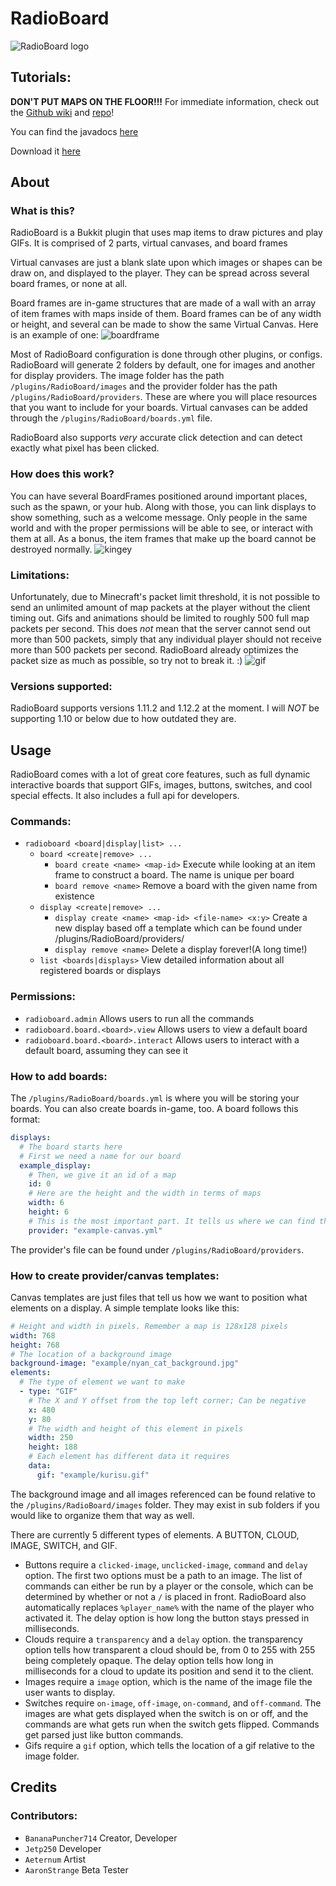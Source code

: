 # __RadioBoard__
![RadioBoard logo](https://i.imgur.com/4ryVOGs.png)
## Tutorials:
**DON'T PUT MAPS ON THE FLOOR!!!**
For immediate information, check out the [Github wiki](https://github.com/BananaPuncher714/RadioBoard/wiki) and [repo](https://github.com/BananaPuncher714/RadioBoard)!

You can find the javadocs [here](https://bananapuncher714.github.io/RadioBoard/)

Download it [here](https://www.spigotmc.org/resources/radioboard.62210/)

## About
### What is this?
RadioBoard is a Bukkit plugin that uses map items to draw pictures and play GIFs. It is comprised of 2 parts, virtual canvases, and board frames

Virtual canvases are just a blank slate upon which images or shapes can be draw on, and displayed to the player. They can be spread across several board frames, or none at all.

Board frames are in-game structures that are made of a wall with an array of item frames with maps inside of them. Board frames can be of any width or height, and several can be made to show the same Virtual Canvas. Here is an example of one:
![boardframe](https://i.imgur.com/cIj5qWb.png)

Most of RadioBoard configuration is done through other plugins, or configs. RadioBoard will generate 2 folders by default, one for images and another for display providers. The image folder has the path `/plugins/RadioBoard/images` and the provider folder has the path `/plugins/RadioBoard/providers`. These are where you will place resources that you want to include for your boards. Virtual canvases can be added through the `/plugins/RadioBoard/boards.yml` file.

RadioBoard also supports *very* accurate click detection and can detect exactly what pixel has been clicked.

### How does this work?
You can have several BoardFrames positioned around important places, such as the spawn, or your hub. Along with those, you can link displays to show something, such as a welcome message. Only people in the same world and with the proper permissions will be able to see, or interact with them at all. As a bonus, the item frames that make up the board cannot be destroyed normally.
![kingey](https://i.imgur.com/Za1jkqe.png)

### Limitations:
Unfortunately, due to Minecraft's packet limit threshold, it is not possible to send an unlimited amount of map packets at the player without the client timing out. Gifs and animations should be limited to roughly 500 full map packets per second. This does *not* mean that the server cannot send out more than 500 packets, simply that any individual player should not receive more than 500 packets per second. RadioBoard already optimizes the packet size as much as possible, so try not to break it. :)
![gif](https://i.imgur.com/sDYRBcj.gif)

### Versions supported:
RadioBoard supports versions 1.11.2 and 1.12.2 at the moment. I will *NOT* be supporting 1.10 or below due to how outdated they are.

## Usage
RadioBoard comes with a lot of great core features, such as full dynamic interactive boards that support GIFs, images, buttons, switches, and cool special effects. It also includes a full api for developers.

### Commands:
- `radioboard <board|display|list> ...`
  - `board <create|remove> ...`
    - `board create <name> <map-id>`
      Execute while looking at an item frame to construct a board. The name is unique per board
    - `board remove <name>`
      Remove a board with the given name from existence
  - `display <create|remove> ...`
    - `display create <name> <map-id> <file-name> <x:y>`
      Create a new display based off a template which can be found under /plugins/RadioBoard/providers/
    - `display remove <name>`
      Delete a display forever!(A long time!)
  - `list <boards|displays>`
    View detailed information about all registered boards or displays

### Permissions:
- `radioboard.admin`
  Allows users to run all the commands
- `radioboard.board.<board>.view`
  Allows users to view a default board
- `radioboard.board.<board>.interact`
  Allows users to interact with a default board, assuming they can see it

### How to add boards:
The `/plugins/RadioBoard/boards.yml` is where you will be storing your boards. You can also create boards in-game, too. A board follows this format:
```YAML
displays:
  # The board starts here
  # First we need a name for our board
  example_display:
    # Then, we give it an id of a map
    id: 0
    # Here are the height and the width in terms of maps
    width: 6
    height: 6
    # This is the most important part. It tells us where we can find the template for the layout of our display
    provider: "example-canvas.yml"
```
The provider's file can be found under `/plugins/RadioBoard/providers`.

### How to create provider/canvas templates:
Canvas templates are just files that tell us how we want to position what elements on a display. A simple template looks like this:
```YAML
# Height and width in pixels. Remember a map is 128x128 pixels
width: 768
height: 768
# The location of a background image
background-image: "example/nyan_cat_background.jpg"
elements:
  # The type of element we want to make
  - type: "GIF"
    # The X and Y offset from the top left corner; Can be negative
    x: 480
    y: 80
    # The width and height of this element in pixels
    width: 250
    height: 188
    # Each element has different data it requires
    data:
      gif: "example/kurisu.gif"
```
The background image and all images referenced can be found relative to the `/plugins/RadioBoard/images` folder. They may exist in sub folders if you would like to organize them that way as well.

There are currently 5 different types of elements. A BUTTON, CLOUD, IMAGE, SWITCH, and GIF.
- Buttons require a `clicked-image`, `unclicked-image`, `command` and `delay` option. The first two options must be a path to an image. The list of commands can either be run by a player or the console, which can be determined by whether or not a `/` is placed in front. RadioBoard also automatically replaces `%player_name%` with the name of the player who activated it. The delay option is how long the button stays pressed in milliseconds.
- Clouds require a `transparency` and a `delay` option. the transparency option tells how transparent a cloud should be, from 0 to 255 with 255 being completely opaque. The delay option tells how long in milliseconds for a cloud to update its position and send it to the client.
- Images require a `image` option, which is the name of the image file the user wants to display.
- Switches require `on-image`, `off-image`, `on-command`, and `off-command`. The images are what gets displayed when the switch is on or off, and the commands are what gets run when the switch gets flipped. Commands get parsed just like button commands.
- Gifs require a `gif` option, which tells the location of a gif relative to the image folder.

## Credits
### Contributors:
- `BananaPuncher714` Creator, Developer
- `Jetp250` Developer
- `Aeternum` Artist
- `AaronStrange` Beta Tester